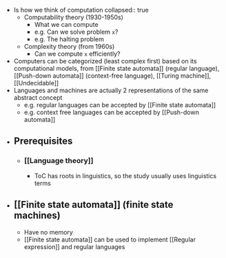 - Is how we think of computation
  collapsed:: true
	- Computability theory (1930-1950s)
		- What we can compute
		- e.g. Can we solve problem `x`?
		- e.g. The halting problem
	- Complexity theory (from 1960s)
		- Can we compute `x` efficiently?
- Computers can be categorized (least complex first) based on its computational models, from [[Finite state automata]] (regular language), [[Push-down automata]] (context-free language), [[Turing machine]], [[Undecidable]]
- Languages and machines are actually 2 representations of the same abstract concept
	- e.g. regular languages can be accepted by [[Finite state automata]]
	- e.g. context free languages can be accepted by [[Push-down automata]]
- ## Prerequisites
	- ### [[Language theory]]
		- ToC has roots in linguistics, so the study usually uses linguistics terms
- ## [[Finite state automata]] (finite state machines)
	- Have no memory
	- [[Finite state automata]] can be used to implement [[Regular expression]] and regular languages